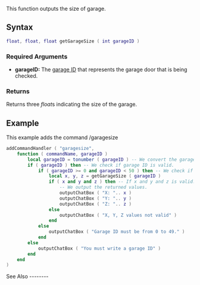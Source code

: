 This function outputs the size of garage.

Syntax
------

``` lua
float, float, float getGarageSize ( int garageID )
```

### Required Arguments

-   **garageID:** The [garage ID](/docs/garage.md "wikilink") that represents the garage door that is being checked.

### Returns

Returns three *float*s indicating the size of the garage.

Example
-------

<section name="Client" class="client" show="true">
This example adds the command /garagesize <garage ID>

``` lua
addCommandHandler ( "garagesize",
    function ( commandName, garageID )
        local garageID = tonumber ( garageID ) -- We convert the garage ID string to a number.
        if ( garageID ) then -- We check if garage ID is valid.
            if ( garageID >= 0 and garageID < 50 ) then -- We check if the garage ID is 0 and lower than 50 ( there's only 49 garages ).
                local x, y, z = getGarageSize ( garageID )
                if ( x and y and z ) then -- If x and y and z is valid.
                    -- We output the returned values.
                    outputChatBox ( "X: ".. x )
                    outputChatBox ( "Y: ".. y )
                    outputChatBox ( "Z: ".. z )
                else
                    outputChatBox ( "X, Y, Z values not valid" )
                end
            else
                outputChatBox ( "Garage ID must be from 0 to 49." )
            end
        else
            outputChatBox ( "You must write a garage ID" )
        end
    end
)
```

</section>
See Also
--------
